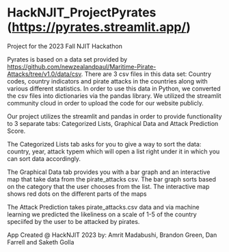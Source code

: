 # HackNJIT_ProjectPyrates (https://pyrates.streamlit.app/)
Project for the 2023 Fall NJIT Hackathon

Pyrates is based on a data set provided by https://github.com/newzealandpaul/Maritime-Pirate-Attacks/tree/v1.0/data/csv.
There are 3 csv files in this data set: Country codes, country indicators and pirate attacks in the countries along with various different statistics. In order to use this data in Python, we converted the csv files into dictionaries via the pandas library. We utilized the streamlit community cloud in order to upload the code for our website publicly.

Our project utilizes the streamlit and pandas in order to provide functionality to 3 separate tabs: Categorized Lists, Graphical Data and Attack Prediction Score.

The Categorized Lists tab asks for you to give a way to sort the data: country, year, attack typem which will open a list right under it in which you can sort data accordingly.

The Graphical Data tab provides you with a bar graph and an interactive map that take data from the pirate_attacks csv. The bar graph sorts based on the category that the user chooses from the list. The interactive map shows red dots on the different parts of the maps

The Attack Prediction takes pirate_attacks.csv data and via machine learning we predicted the likeliness on a scale of 1-5 of the country speciifed by the user to be attacked by pirates.

App Created @ HackNJIT 2023 by:
Amrit Madabushi, Brandon Green, Dan Farrell and Saketh Golla
